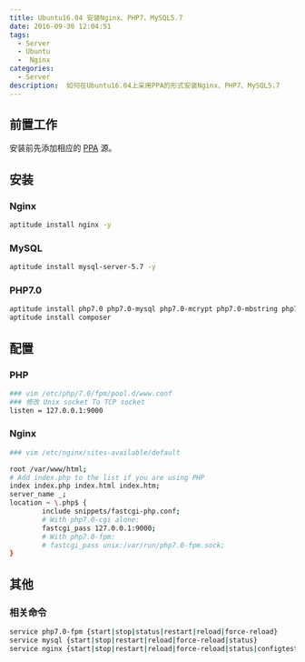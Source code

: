 ```yaml
---
title: Ubuntu16.04 安装Nginx、PHP7、MySQL5.7
date: 2016-09-30 12:04:51
tags:
  - Server
  - Ubuntu
  -  Nginx
categories:
  - Server
description:  如何在Ubuntu16.04上采用PPA的形式安装Nginx、PHP7、MySQL5.7
---
```


## 前置工作
安装前先添加相应的 [PPA](/2016-09-30/Software-PPA-Sources.html "常用的软件 PPA 源") 源。
## 安装
### Nginx
```bash
aptitude install nginx -y
```
### MySQL
```bash
aptitude install mysql-server-5.7 -y
```
### PHP7.0
```bash
aptitude install php7.0 php7.0-mysql php7.0-mcrypt php7.0-mbstring php7.0-fpm php7.0-cli php7.0-xml php7.0-zip -y
aptitude install composer
```

## 配置
### PHP
```bash
### vim /etc/php/7.0/fpm/pool.d/www.conf
### 修改 Unix socket To TCP socket
listen = 127.0.0.1:9000
```
### Nginx
```bash
### vim /etc/nginx/sites-available/default

root /var/www/html;
# Add index.php to the list if you are using PHP
index index.php index.html index.htm;
server_name _;
location ~ \.php$ {
        include snippets/fastcgi-php.conf;
        # With php7.0-cgi alone:
        fastcgi_pass 127.0.0.1:9000;
        # With php7.0-fpm:
        # fastcgi_pass unix:/var/run/php7.0-fpm.sock;
}
```

## 其他
### 相关命令
```bash
service php7.0-fpm {start|stop|status|restart|reload|force-reload}
service mysql {start|stop|restart|reload|force-reload|status}
service nginx {start|stop|restart|reload|force-reload|status|configtest}
```